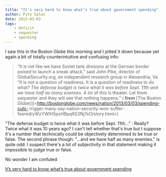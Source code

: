 ```yaml
---
title: "It’s very hard to know what’s true about government spending"
author: Pito Salas
date: 2013-03-03
tags:
    - deficit
    - sequester
    - spending
---
```




I saw this in the Boston Globe this morning and I jotted it down because yet
again a bit of totally counterintuitive and confusing info:

> “It is not like we have Soviet tank divisions at the German border poised to
> launch a sneak ­attack,” said John Pike, director of GlobalSecurity.org, an
> independent research group in Alexandria, Va. “It is not a question of
> readiness. It is a question of readiness to do what? _The ­defense budget is
> twice what it was before Sept. 11th and we have half as many enemies._ A lot
> of this is theater. Let them sequester and they will see that nothing
> happens.” ( **from** [The Boston
> Globe)](<http://bostonglobe.com/news/nation/2013/03/03/spending-cuts-
> trigger-many-say-nation-security-won-suffer-
> feared/yWzYWIH5psHBpq6S3Nj7sO/story.html>)

"The ­defense budget is twice what it was before Sept. 11th…" : Really? Twice
what it was 10 years ago? I can't tell whether that's true but I suppose it's
a number that technically could be objectively determined to be true or false.
The second phrase though: "…and we have half as many enemies." is quite odd: I
suspect there's a lot of subjectivity in that statement making it impossible
to judge true or false.

No wonder I am confuted


[It’s very hard to know what’s true about government spending](None)
